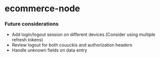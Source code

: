 # ecommerce-node

### Future considerations
- Add login/logout session on different devices.(Consider using multiple refresh tokens)
- Review logout for both couuckis and authorization headers
- Handle unknown fields on data entry
